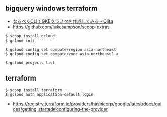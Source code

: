 ## bigquery windows terraform

- [なるべくCLIでGKEクラスタを作成してみる - Qiita](https://qiita.com/ttr_tkmkb/items/26328fbbf5f17b920046)
- https://github.com/lukesampson/scoop-extras

```console
$ scoop install gcloud
$ gcloud init

$ gcloud config set compute/region asia-northeast
$ gcloud config set compute/zone asia-northeast1-a

$ gcloud projects list
```

## terraform

```console
$ scoop install terraform
$ gcloud auth application-default login
```

- https://registry.terraform.io/providers/hashicorp/google/latest/docs/guides/getting_started#configuring-the-provider


